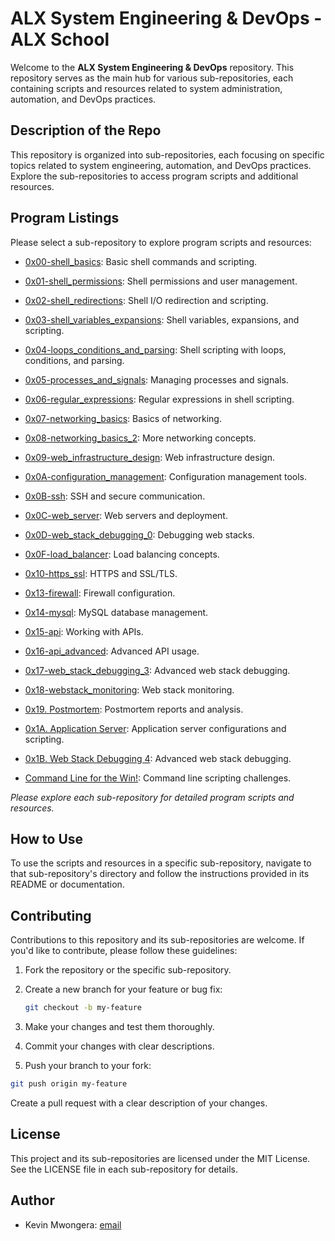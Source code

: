 # ALX System Engineering & DevOps - ALX School

Welcome to the **ALX System Engineering & DevOps** repository. This repository serves as the main hub for various sub-repositories, each containing scripts and resources related to system administration, automation, and DevOps practices.

## Description of the Repo

This repository is organized into sub-repositories, each focusing on specific topics related to system engineering, automation, and DevOps practices. Explore the sub-repositories to access program scripts and additional resources.

## Program Listings

Please select a sub-repository to explore program scripts and resources:

- [0x00-shell_basics](https://github.com/iakev/alx-system_engineering-devops/tree/main/0x00-shell_basics): Basic shell commands and scripting.

- [0x01-shell_permissions](https://github.com/iakev/alx-system_engineering-devops/tree/main/0x01-shell_permissions): Shell permissions and user management.

- [0x02-shell_redirections](https://github.com/iakev/alx-system_engineering-devops/tree/main/0x02-shell_redirections): Shell I/O redirection and scripting.

- [0x03-shell_variables_expansions](https://github.com/iakev/alx-system_engineering-devops/tree/main/0x03-shell_variables_expansions): Shell variables, expansions, and scripting.

- [0x04-loops_conditions_and_parsing](https://github.com/iakev/alx-system_engineering-devops/tree/main/0x04-loops_conditions_and_parsing): Shell scripting with loops, conditions, and parsing.

- [0x05-processes_and_signals](https://github.com/iakev/alx-system_engineering-devops/tree/main/0x05-processes_and_signals): Managing processes and signals.

- [0x06-regular_expressions](https://github.com/iakev/alx-system_engineering-devops/tree/main/0x06-regular_expressions): Regular expressions in shell scripting.

- [0x07-networking_basics](https://github.com/iakev/alx-system_engineering-devops/tree/main/0x07-networking_basics): Basics of networking.

- [0x08-networking_basics_2](https://github.com/iakev/alx-system_engineering-devops/tree/main/0x08-networking_basics_2): More networking concepts.

- [0x09-web_infrastructure_design](https://github.com/iakev/alx-system_engineering-devops/tree/main/0x09-web_infrastructure_design): Web infrastructure design.

- [0x0A-configuration_management](https://github.com/iakev/alx-system_engineering-devops/tree/main/0x0A-configuration_management): Configuration management tools.

- [0x0B-ssh](https://github.com/iakev/alx-system_engineering-devops/tree/main/0x0B-ssh): SSH and secure communication.

- [0x0C-web_server](https://github.com/iakev/alx-system_engineering-devops/tree/main/0x0C-web_server): Web servers and deployment.

- [0x0D-web_stack_debugging_0](https://github.com/iakev/alx-system_engineering-devops/tree/main/0x0D-web_stack_debugging_0): Debugging web stacks.

- [0x0F-load_balancer](https://github.com/iakev/alx-system_engineering_devops/tree/main/0x0F-load_balancer): Load balancing concepts.

- [0x10-https_ssl](https://github.com/iakev/alx-system_engineering-devops/tree/main/0x10-https_ssl): HTTPS and SSL/TLS.

- [0x13-firewall](https://github.com/iakev/alx-system_engineering-devops/tree/main/0x13-firewall): Firewall configuration.

- [0x14-mysql](https://github.com/iakev/alx-system_engineering-devops/tree/main/0x14-mysql): MySQL database management.

- [0x15-api](https://github.com/iakev/alx-system_engineering-devops/tree/main/0x15-api): Working with APIs.

- [0x16-api_advanced](https://github.com/iakev/alx-system_engineering-devops/tree/main/0x16-api_advanced): Advanced API usage.

- [0x17-web_stack_debugging_3](https://github.com/iakev/alx-system_engineering-devops/tree/main/0x17-web_stack_debugging_3): Advanced web stack debugging.

- [0x18-webstack_monitoring](https://github.com/iakev/alx-system_engineering-devops/tree/main/0x18-webstack_monitoring): Web stack monitoring.

- [0x19. Postmortem](https://github.com/iakev/alx-system_engineering-devops/tree/main/0x19-postmortem): Postmortem reports and analysis.

- [0x1A. Application Server](https://github.com/iakev/alx-system_engineering-devops/tree/main/0x1A-application_server): Application server configurations and scripting.

- [0x1B. Web Stack Debugging 4](https://github.com/iakev/alx-system_engineering-devops/tree/main/0x1B-web_stack_debugging_4): Advanced web stack debugging.

- [Command Line for the Win!](https://github.com/iakev/alx-system_engineering-devops/tree/main/command_line_for_the_win): Command line scripting challenges.

*Please explore each sub-repository for detailed program scripts and resources.*

## How to Use

To use the scripts and resources in a specific sub-repository, navigate to that sub-repository's directory and follow the instructions provided in its README or documentation.

## Contributing

Contributions to this repository and its sub-repositories are welcome. If you'd like to contribute, please follow these guidelines:

1. Fork the repository or the specific sub-repository.

2. Create a new branch for your feature or bug fix:

   ```bash
   git checkout -b my-feature
   ```

3. Make your changes and test them thoroughly.

4. Commit your changes with clear descriptions.

5. Push your branch to your fork:

```bash
git push origin my-feature
```

Create a pull request with a clear description of your changes.

## License

This project and its sub-repositories are licensed under the MIT License. See the LICENSE file in each sub-repository for details.

## Author

- Kevin Mwongera: [email](kirimikmwongera@gmail.com)
